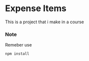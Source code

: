 # Expense Items

This is a project that i make in a course

### Note
Remeber use
````
npm install
`````

